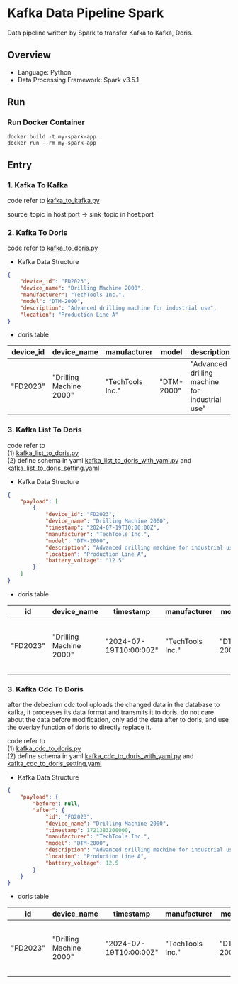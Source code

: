 # Kafka Data Pipeline Spark

Data pipeline written by Spark to transfer Kafka to Kafka, Doris.  

## Overview

- Language: Python
- Data Processing Framework: Spark v3.5.1


## Run

### Run Docker Container
```
docker build -t my-spark-app .
docker run --rm my-spark-app
```


## Entry

### 1. Kafka To Kafka

code refer to [kafka_to_kafka.py](kafka_to_kafka.py)  

source_topic in host:port -> sink_topic in host:port   

### 2. Kafka To Doris

code refer to [kafka_to_doris.py](kafka_to_doris.py)  

- Kafka Data Structure
```json
{
    "device_id": "FD2023",
    "device_name": "Drilling Machine 2000",
    "manufacturer": "TechTools Inc.",
    "model": "DTM-2000",
    "description": "Advanced drilling machine for industrial use",
    "location": "Production Line A"
}
```

- doris table

| device_id        | device_name          | manufacturer    | model     | description                                 | location          |
|------------------|----------------------|-----------------|-----------|---------------------------------------------|-------------------|
| "FD2023"         | "Drilling Machine 2000" | "TechTools Inc." | "DTM-2000" | "Advanced drilling machine for industrial use" | "Production Line A" |


### 3. Kafka List To Doris

code refer to  
(1) [kafka_list_to_doris.py](kafka_list_to_doris.py)  
(2) define schema in yaml [kafka_list_to_doris_with_yaml.py](kafka_list_to_doris_with_yaml.py) and [kafka_list_to_doris_setting.yaml](kafka_list_to_doris_setting.yaml)  

- Kafka Data Structure
```json
{
    "payload": [
        {
            "device_id": "FD2023",
            "device_name": "Drilling Machine 2000",
            "timestamp": "2024-07-19T10:00:00Z",
            "manufacturer": "TechTools Inc.",
            "model": "DTM-2000",
            "description": "Advanced drilling machine for industrial use",
            "location": "Production Line A",
            "battery_voltage": "12.5"
        }
    ]
}
```

- doris table

| id      | device_name           | timestamp           | manufacturer    | model     | description                                 | location          | battery_voltage |
|---------|-----------------------|---------------------|-----------------|-----------|---------------------------------------------|-------------------|-----------------|
| "FD2023"| "Drilling Machine 2000"| "2024-07-19T10:00:00Z" | "TechTools Inc." | "DTM-2000" | "Advanced drilling machine for industrial use" | "Production Line A"| 12.5            |


### 3. Kafka Cdc To Doris

after the debezium cdc tool uploads the changed data in the database to kafka, it processes its data format and transmits it to doris. do not care about the data before modification, only add the data after to doris, and use the overlay function of doris to directly replace it.  

code refer to  
(1) [kafka_cdc_to_doris.py](kafka_cdc_to_doris.py)  
(2) define schema in yaml [kafka_cdc_to_doris_with_yaml.py](kafka_cdc_to_doris_with_yaml.py) and [kafka_cdc_to_doris_setting.yaml](kafka_cdc_to_doris_setting.yaml)  


- Kafka Data Structure
```json
{
    "payload": {
        "before": null,
        "after": {
            "id": "FD2023",
            "device_name": "Drilling Machine 2000",
            "timestamp": 1721383200000,
            "manufacturer": "TechTools Inc.",
            "model": "DTM-2000",
            "description": "Advanced drilling machine for industrial use",
            "location": "Production Line A",
            "battery_voltage": 12.5
        }
    }
}
```

- doris table

| id      | device_name           | timestamp           | manufacturer    | model     | description                                 | location          | battery_voltage |
|---------|-----------------------|---------------------|-----------------|-----------|---------------------------------------------|-------------------|-----------------|
| "FD2023"| "Drilling Machine 2000"| "2024-07-19T10:00:00Z" | "TechTools Inc." | "DTM-2000" | "Advanced drilling machine for industrial use" | "Production Line A"| 12.5            |


